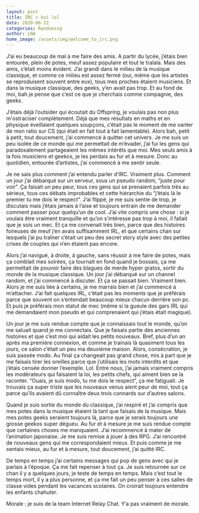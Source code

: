 ```yaml
---
layout: post
title: IRC c koi lol
date: 2020-06-22
categories: Randoming
author: LNA
home_image: /assets/img/welcome_to_irc.png
---
```

J’ai eu beaucoup de mal à me faire des amis. A partir du lycée, j’étais bien entourée, plein de potes, meuf assez populaire et tout le tralala. Mais des amis, c’était moins évident. J’ai grandi dans le milieu de la musique classique, et comme ce milieu est assez fermé (oui, même que les artistes se reproduisent souvent entre eux), tous mes proches étaient musiciens. Et dans la musique classique, des geeks, y’en avait pas trop. Et au fond de moi, bah je pense que c’est ce que je cherchais comme compagnie, des geeks. 

J’étais déjà l’outsider qui écoutait du Offspring, je voulais pas non plus m'ostraciser complètement. Déjà que mes résultats en maths et en physique éveillaient quelques soupçons, c’était pas le moment de me vanter de mon ratio sur CS (qui était en fait tout à fait lamentable). Alors bah, petit à petit, tout doucement, j’ai commencé à quitter cet univers. Je me suis un peu isolée de ce monde qui me permettait de m’évader, j’ai fui les gens qui paradoxalement partageaient les mêmes intérêts que moi. Mes seuls amis à la fois musiciens et geekos, je les perdais au fur et à mesure. Donc au quotidien, entourée d’artistes, j’ai commencé à me sentir seule. 

Je ne sais plus comment j’ai entendu parler d’IRC. Vraiment plus. Comment un jour j’ai débarqué sur un serveur, sous un pseudo random, “juste pour voir”. Ça faisait un peu peur, tous ces gens qui se prenaient parfois très au sérieux, tous ces débats improbables et cette hiérarchie du “j’étais là le premier tu me dois le respect”. J’ai flippé, je me suis sentie de trop, je discutais mais j’étais jamais à l’aise et toujours entrain de me demander comment passer pour quelqu’un de cool. J’ai vite compris une chose : si je voulais être vraiment tranquille et qu’on s’intéresse pas trop à moi, il fallait que je sois un mec. Et ça me convenait très bien, parce que des histoires foireuses de meuf j’en avais suffisamment IRL, et que certains chan sur lesquels j’ai pu traîner c’était un peu des secret story style avec des petites crises de couples qui n’en étaient pas encore. 

Alors j’ai navigué, à droite, à gauche, sans réussir à me faire de potes, mais ça comblait mes soirées, ça tournait en fond quand je bossais, ça me permettait de pouvoir faire des blagues de merde hyper gratos, sortir du monde de la musique classique. Un jour j’ai débarqué sur un channel random, et j’ai commencé à discuter. Et ça se passait bien. Vraiment bien. Alors je me suis liée à certains, je me marrais bien et j’ai commencé à m’attacher. J’ai fait quelques IRL, c’était pas les moments que je préférais parce que souvent on s’entendait beaucoup mieux chacun derrière son pc. Et puis je préférais mon statut de mec (même si la gueule des gars IRL qui me demandaient mon pseudo et qui comprenaient qui j’étais était magique). 

Un jour je me suis rendue compte que je connaissais tout le monde, qu’on me saluait quand je me connectais. Que je faisais partie des anciennes histoires et que c’est moi qui aidait les petits nouveaux. Bref, plus d’un an après ma première connexion, et comme je trainais là quasiment tous les jours, ce salon c’était un peu ma deuxième maison. Alors, consécration, je suis passée modo. Au final ça changeait pas grand chose, mis à part que je me faisais tirer les oreilles parce que j’utilisais les mots interdits et que j’étais censée donner l’exemple. Lol. Entre nous, j’ai jamais vraiment compris les modérateurs qui faisaient la loi, les petits chefs, qui aiment bien se la raconter. “Ouais, je suis modo, tu me dois le respect”, ça me fatiguait. Je trouvais ça super triste que les nouveaux venus aient peur de moi, tout ça parce qu’ils avaient dû connaître deux trois connards sur d’autres salons. 

Quand je suis sortie du monde du classique, j’ai respiré et j’ai compris que mes potes dans la musique étaient là tant que faisais de la musique. Mais mes potes geeks seraient toujours là, parce que je serais toujours une grosse geekos super dégueu. Au fur et à mesure je me suis rendue compte que certaines choses me manquaient. J’ai recommencé à mater de l’animation japonaise. Je me suis remise à jouer à des RPG. J’ai rencontré de nouveaux gens qui me correspondaient mieux. Et puis comme je me sentais mieux, au fur et à mesure, tout doucement, j’ai quitté IRC. 

De temps en temps j’ai certains messages qui pop de gens avec qui je parlais à l’époque. Ça me fait repenser à tout ça. Je suis retournée sur ce chan il y a quelques jours, je teste de temps en temps. Mais c’est tout le temps mort, il y a plus personne, et ça me fait un peu penser à ces salles de classe vides pendant les vacances scolaires. On croirait toujours entendre les enfants chahuter. 

<p class="morale">Morale : je suis de la team Internet Relay Chat. Y’a pas vraiment de morale.</p>